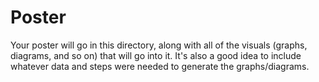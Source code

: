 Poster
==========

Your poster will go in this directory, along with all of the visuals (graphs, diagrams, and so on) that will go into it.
It's also a good idea to include whatever data and steps were needed to generate the graphs/diagrams.
